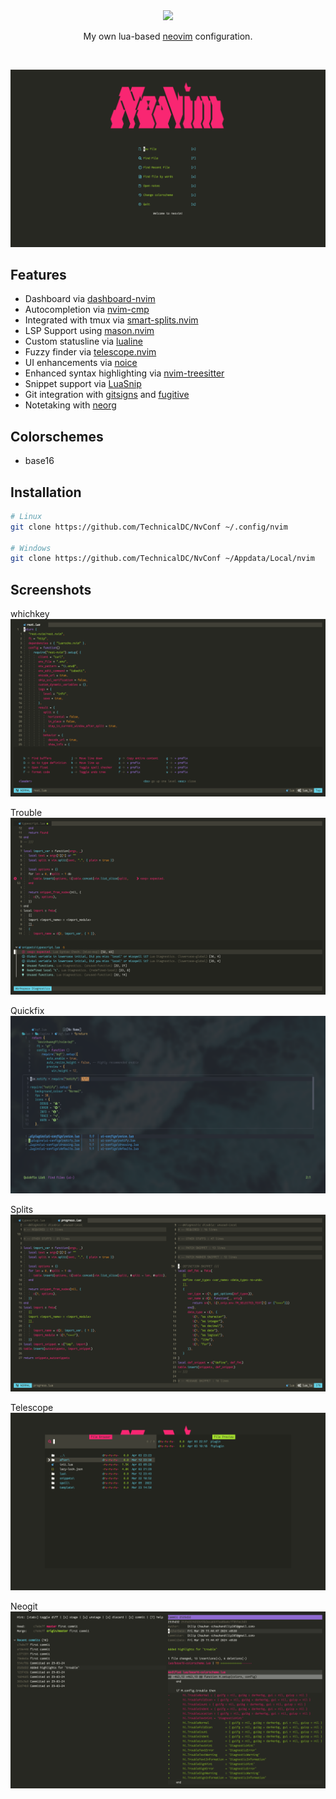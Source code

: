 <div class="class" align="center">
	<image class="banner" src="images/banner.png" style="width:400px;height:auto;">

My own lua-based [neovim](https://neovim.org/) configuration.
</div>
<br>

![home](https://github.com/TechnicalDC/NvConf/blob/main/images/dashboard.png)

## Features

* Dashboard via [dashboard-nvim](https://github.com/nvimdev/dashboard-nvim)
* Autocompletion via [nvim-cmp](https://github.com/hrsh7th/nvim-cmp)
* Integrated with tmux via [smart-splits.nvim ](https://github.com/mrjones2014/smart-splits.nvim)
* LSP Support using [mason.nvim](https://github.com/williamboman/mason.nvim)
* Custom statusline via [lualine](https://github.com/nvim-lualine/lualine.nvim)
* Fuzzy finder via [telescope.nvim](https://github.com/nvim-telescope/telescope.nvim)
* UI enhancements via [noice](https://github.com/folke/noice.nvim)
* Enhanced syntax highlighting via [nvim-treesitter](https://github.com/tree-sitter/tree-sitter)
* Snippet support via [LuaSnip](https://github.com/L3MON4D3/LuaSnip)
* Git integration with [gitsigns](https://github.com/lewis6991/gitsigns.nvim) and [fugitive](https://github.com/tpope/vim-fugitive)
* Notetaking with [neorg](https://github.com/nvim-neorg/neorg)

## Colorschemes

* base16

## Installation
```bash
# Linux
git clone https://github.com/TechnicalDC/NvConf ~/.config/nvim

# Windows
git clone https://github.com/TechnicalDC/NvConf ~/Appdata/Local/nvim
```

## Screenshots

whichkey
![whichkey](https://github.com/TechnicalDC/NvConf/blob/main/images/whichkey.png)

Trouble
![trouble](https://github.com/TechnicalDC/NvConf/blob/main/images/trouble.png)

Quickfix
![quickfix](https://github.com/TechnicalDC/NvConf/blob/main/images/quickfix.png)

Splits
![splits](https://github.com/TechnicalDC/NvConf/blob/main/images/splits.png)

Telescope
![telescope](https://github.com/TechnicalDC/NvConf/blob/main/images/telescope.png)

Neogit
![neogit](https://github.com/TechnicalDC/NvConf/blob/main/images/neogit.png)

